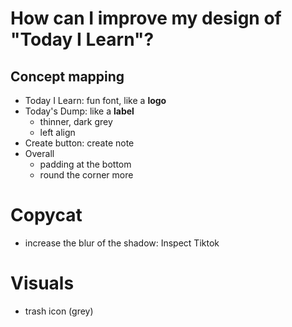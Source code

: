 # How can I improve my design of "Today I Learn"?
## Concept mapping

* Today I Learn: fun font, like a **logo**
* Today's Dump: like a **label**
	+ thinner, dark grey
	+ left align
* Create button: create note
* Overall
	+ padding at the bottom
	+ round the corner more

# Copycat
* increase the blur of the shadow: Inspect Tiktok

# Visuals
* trash icon (grey)